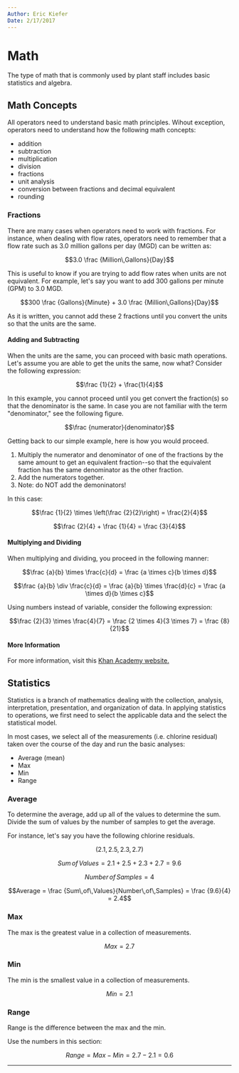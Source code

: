 ```yaml
---
Author: Eric Kiefer
Date: 2/17/2017
---
```


# Math

The type of math that is commonly used by plant staff includes basic statistics and algebra.

## Math Concepts  

All operators need to understand basic math principles. Wihout exception, operators need to understand how the following math concepts:

* addition  
* subtraction  
* multiplication  
* division  
* fractions  
* unit analysis  
* conversion between fractions and decimal equivalent  
* rounding  

### Fractions  

There are many cases when operators need to work with fractions. For instance, when dealing with flow rates, operators need to remember that a flow rate such as 3.0 million gallons per day (MGD) can be written as:  

$$3.0 \frac {Million\,Gallons}{Day}$$  

This is useful to know if you are trying to add flow rates when units are not equivalent. For example, let's say you want to add 300 gallons per minute (GPM) to 3.0 MGD.  

$$300 \frac {Gallons}{Minute} + 3.0 \frac {Million\,Gallons}{Day}$$

As it is written, you cannot add these 2 fractions until you convert the units so that the units are the same.

#### Adding and Subtracting

When the units are the same, you can proceed with basic math operations. Let's assume you are able to get the units the same, now what? Consider the following expression:

$$\frac {1}{2} + \frac{1}{4}$$

In this example, you cannot proceed until you get convert the fraction(s) so that the denominator is the same. In case you are not familiar with the term "denominator," see the following figure.

$$\frac {numerator}{denominator}$$  

Getting back to our simple example, here is how you would proceed. 

1. Multiply the numerator and denominator of one of the fractions by the same amount to get an equivalent fraction--so that the equivalent fraction has the same denominator as the other fraction.
2. Add the numerators together.
3. Note: do NOT add the demoninators!


In this case:

$$\frac {1}{2} \times \left(\frac {2}{2}\right) = \frac{2}{4}$$

$$\frac {2}{4} + \frac {1}{4} = \frac {3}{4}$$

#### Multiplying and Dividing  

When multiplying and dividing, you proceed in the following manner:  

$$\frac {a}{b} \times \frac{c}{d} = \frac {a \times c}{b \times d}$$  

$$\frac {a}{b} \div \frac{c}{d} = \frac {a}{b} \times \frac{d}{c} = \frac {a \times d}{b \times c}$$   

Using numbers instead of variable, consider the following expression:

$$\frac {2}{3} \times \frac{4}{7} = \frac {2 \times 4}{3 \times 7} = \frac {8}{21}$$

#### More Information

For more information, visit this [Khan Academy website.](https://www.khanacademy.org/math/arithmetic-home/arith-review-fractions)



## Statistics  

Statistics is a branch of mathematics dealing with the collection, analysis, interpretation, presentation, and organization of data. In applying statistics to operations, we first need to select the applicable data and the select the statistical model.

In most cases, we select all of the measurements (i.e. chlorine residual) taken over the course of the day and run the basic analyses:

* Average (mean)  
* Max  
* Min  
* Range  

### Average

To determine the average, add up all of the values to determine the sum. Divide the sum of values by the number of samples to get the average.

For instance, let's say you have the following chlorine residuals.

$$(2.1, 2.5, 2.3, 2.7)$$

$$Sum\,of\,Values = 2.1 + 2.5 + 2.3 + 2.7 = 9.6$$

$$Number\,of\,Samples = 4$$

$$Average = \frac {Sum\,of\,Values}{Number\,of\,Samples} = \frac {9.6}{4} = 2.4$$

### Max  

The max is the greatest value in a collection of measurements.

$$Max = 2.7$$

### Min  

The min is the smallest value in a collection of measurements.

$$Min = 2.1$$

### Range  

Range is the difference between the max and the min.

Use the numbers in this section:

$$Range = Max - Min = 2.7 - 2.1 = 0.6$$


___

